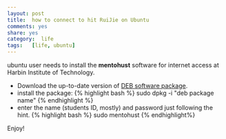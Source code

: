 ```yaml
---
layout:	post
title:	how to connect to hit RuiJie on Ubuntu
comments: yes
share: yes
category:  life
tags:	[life, ubuntu]
---
```


ubuntu user needs to install the __mentohust__ software for internet access at Harbin Institute of Technology.

- Download the up-to-date version of [DEB software package](http://code.google.com/p/mentohust/downloads/list?q=deb).
- install the package: 
{% highlight bash %}
sudo dpkg -i "deb package name"
{% endhighlight %}
- enter the name (students ID, mostly) and password just following the hint.
{% highlight bash %}
sudo mentohust
{% endhighlight%}

Enjoy!




